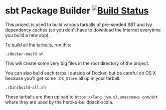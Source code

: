 # sbt Package Builder [![Build Status](https://travis-ci.org/heroku/sbt-pkg-builder.svg?branch=master)](https://travis-ci.org/heroku/sbt-pkg-builder)

This project is used to build various tarballs of pre-seeded SBT and Ivy dependency
caches (so you don't have to download the Internet everytime you build a new app).

To build all the tarballs, run this:

```
./docker-build.sh
```

This will create some very big files in the root directory of the project.

You can also build each tarball outside of Docker, but be careful on OS X
because you'll get some `.DS_Store` all up in your tarball.

```
./bin/build-all.sh
```

These tarballs are then upload to `https://lang-jvm.s3.amazonaws.com/sbt`
where they are used by the heroku-buildpack-scala.
